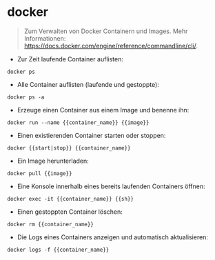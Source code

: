# docker

> Zum Verwalten von Docker Containern und Images.
> Mehr Informationen: <https://docs.docker.com/engine/reference/commandline/cli/>.

- Zur Zeit laufende Container auflisten:

`docker ps`

- Alle Container auflisten (laufende und gestoppte):

`docker ps -a`

- Erzeuge einen Container aus einem Image und benenne ihn:

`docker run --name {{container_name}} {{image}}`

- Einen existierenden Container starten oder stoppen:

`docker {{start|stop}} {{container_name}}`

- Ein Image herunterladen:

`docker pull {{image}}`

- Eine Konsole innerhalb eines bereits laufenden Containers öffnen:

`docker exec -it {{container_name}} {{sh}}`

- Einen gestoppten Container löschen:

`docker rm {{container_name}}`

- Die Logs eines Containers anzeigen und automatisch aktualisieren:

`docker logs -f {{container_name}}`